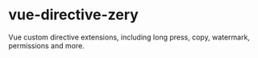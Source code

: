 # vue-directive-zery
Vue custom directive extensions, including long press, copy, watermark, permissions and more.
